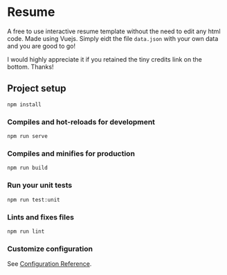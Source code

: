 # Resume

A free to use interactive resume template without the need to edit any html code. Made using Vuejs. Simply eidt the file `data.json` with your own data and you are good to go! 

I would highly appreciate it if you retained the tiny credits link on the bottom.
Thanks!


## Project setup
```
npm install
```

### Compiles and hot-reloads for development
```
npm run serve
```

### Compiles and minifies for production
```
npm run build
```

### Run your unit tests
```
npm run test:unit
```

### Lints and fixes files
```
npm run lint
```

### Customize configuration
See [Configuration Reference](https://cli.vuejs.org/config/).

